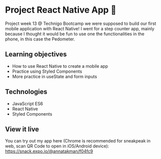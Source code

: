 # Project React Native App 📱

Project week 13 @ Technigo Bootcamp we were supposed to build our first mobile application with React Native! I went for a step counter app, mainly because I thought it would be fun to use one the functionalities in the phone, in this case the Pedometer.

## Learning objectives

- How to use React Native to create a mobile app
- Practice using Styled Components
- More practice in useState and form inputs

## Technologies

- JavaScript ES6
- React Native
- Styled Components

## View it live

You can try out my app here (Chrome is recommended for sneakpeak in web, scan QR Code to open in iOS/Android device): https://snack.expo.io/@annatakman/f04fc9 
